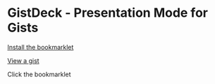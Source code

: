 # GistDeck - Presentation Mode for Gists

<a href="http://nzoschke.github.com/gistdeck/">Install the bookmarklet</a>

<a href="https://gist.github.com/1995782">View a gist</a>

Click the bookmarklet